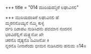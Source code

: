 +++
title = "014 ಮುರಿಯದನ್ತಿರೆ ಲಘುವಿನಲಿ"

+++
ಮುರಿಯದಂತಿರೆ ಲಘುವಿನಲಿ ಹೆ  
ಮ್ಮರನನೊಯ್ಯನೆ ನೆಮ್ಮಿ ಕುಳ್ಳಿ  
ರ್ದರಿ ದಿಶಾಪಟ ನುಡಿಸಿದನು ಪವಮಾನ ನಂದನನ   
ಭರವಿದೆಲ್ಲಿಗೆ ಮತ್ರ್ಯನೋ ಖೇ  
ಚರನೊ ದೈತ್ಯನೊ ದಿವಿಜನೋ ಕಿ  
ನ್ನರನೊ ನೀನಾರೆಂದು ಭೀಮನ ನುಡಿಸಿದನು ಹನುಮ      ॥14॥